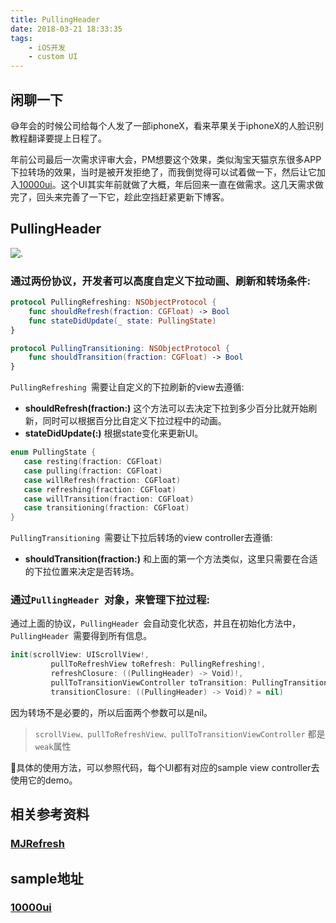 ```yaml
---
title: PullingHeader
date: 2018-03-21 18:33:35
tags:
	- iOS开发 
	- custom UI
---
```


## 闲聊一下

😅年会的时候公司给每个人发了一部iphoneX，看来苹果关于iphoneX的人脸识别教程翻译要提上日程了。

年前公司最后一次需求评审大会，PM想要这个效果，类似淘宝天猫京东很多APP下拉转场的效果，当时是被开发拒绝了，而我倒觉得可以试着做一下，然后让它加入[10000ui](https://github.com/blurryssky/10000ui)。这个UI其实年前就做了大概，年后回来一直在做需求。这几天需求做完了，回头来完善了一下它，趁此空挡赶紧更新下博客。

## PullingHeader


![.](PullingHeader.gif)

### 通过两份协议，开发者可以高度自定义下拉动画、刷新和转场条件:

```swift
protocol PullingRefreshing: NSObjectProtocol {
    func shouldRefresh(fraction: CGFloat) -> Bool
    func stateDidUpdate(_ state: PullingState)
}

protocol PullingTransitioning: NSObjectProtocol {
    func shouldTransition(fraction: CGFloat) -> Bool
}
```

`PullingRefreshing `需要让自定义的下拉刷新的view去遵循:

* **shouldRefresh(fraction:)** 这个方法可以去决定下拉到多少百分比就开始刷新，同时可以根据百分比自定义下拉过程中的动画。
* **stateDidUpdate(:)** 根据state变化来更新UI。

 ```swift
enum PullingState {
    case resting(fraction: CGFloat)
    case pulling(fraction: CGFloat)
    case willRefresh(fraction: CGFloat)
    case refreshing(fraction: CGFloat)
    case willTransition(fraction: CGFloat)
    case transitioning(fraction: CGFloat)
}
```

`PullingTransitioning `需要让下拉后转场的view controller去遵循:

* **shouldTransition(fraction:)** 和上面的第一个方法类似，这里只需要在合适的下拉位置来决定是否转场。

### 通过`PullingHeader `对象，来管理下拉过程:

通过上面的协议，`PullingHeader `会自动变化状态，并且在初始化方法中，`PullingHeader `需要得到所有信息。

```swift
init(scrollView: UIScrollView!,
         pullToRefreshView toRefresh: PullingRefreshing!,
         refreshClosure: ((PullingHeader) -> Void)!,
         pullToTransitionViewController toTransition: PullingTransitioning? = nil,
         transitionClosure: ((PullingHeader) -> Void)? = nil) 
```

因为转场不是必要的，所以后面两个参数可以是nil。

> `scrollView、pullToRefreshView、pullToTransitionViewController` 都是`weak`属性

🤔具体的使用方法，可以参照代码，每个UI都有对应的sample view controller去使用它的demo。


## 相关参考资料

### [MJRefresh](https://github.com/CoderMJLee/MJRefresh)

## sample地址

### [10000ui](https://github.com/blurryssky/10000ui)


